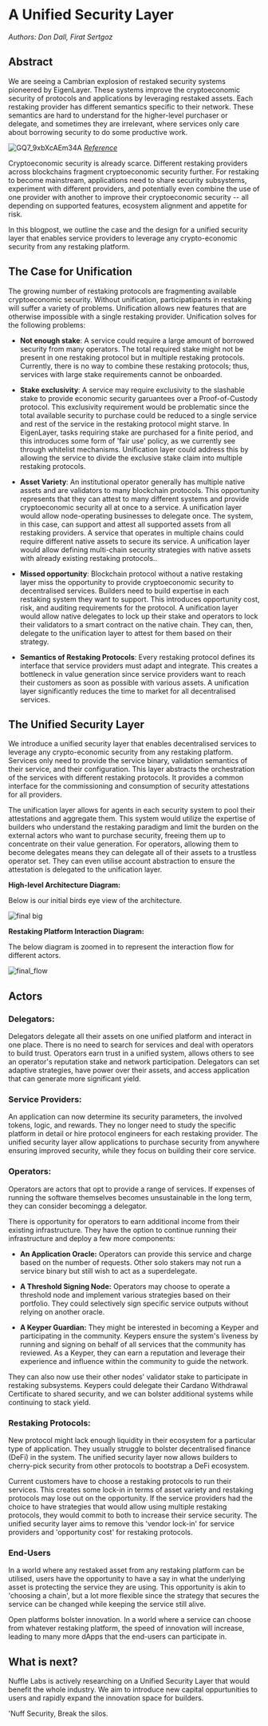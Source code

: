 

# A Unified Security Layer

*Authors: Don Dall, Firat Sertgoz*
## Abstract
We are seeing a Cambrian explosion of restaked security systems pioneered by EigenLayer. These systems improve the cryptoeconomic security of protocols and applications by leveraging restaked assets. Each restaking provider has different semantics specific to their network. These semantics are hard to understand for the higher-level purchaser or delegate, and sometimes they are irrelevant, where services only care about borrowing security to do some productive work. 

![GQ7_9xbXcAEm34A](https://hackmd.io/_uploads/rklNfFY8A.jpg)
*[Reference](https://x.com/gauntlet_xyz/status/1805662991708213452/photo/1)*

Cryptoeconomic security is already scarce. Different restaking providers across blockchains fragment cryptoeconomic security further. For restaking to become mainstream, applications need to share security subsystems, experiment with different providers, and potentially even combine the use of one provider with another to improve their cryptoeconomic security -- all depending on supported features, ecosystem alignment and appetite for risk.

In this blogpost, we outline the case and the design for a unified security layer that enables service providers to leverage any crypto-economic security from any restaking platform.

## The Case for Unification

The growing number of restaking protocols are fragmenting available cryptoeconomic security. Without unification,
participatipants in restaking will suffer a variety of problems. Unification allows new features that are otherwise impossible with a single restaking provider. Unification solves for the following problems: 

- **Not enough stake**: A service could require a large amount of borrowed security from many operators. The total required stake might not be present in one restaking protocol but in multiple restaking protocols. Currently, there is no way to combine these restaking protocols; thus, services with large stake requirements cannot be onboarded.

- **Stake exclusivity**: A service may require exclusivity to the slashable stake to provide economic security garuantees over a Proof-of-Custody protocol. This exclusivity requirement would be problematic since the total available security to purchase could be reduced to a single service and rest of the service in the restaking protocol might starve.  In EigenLayer, tasks requiring stake are purchased for a finite period, and this introduces some form of 'fair use' policy, as we currently see through whitelist mechanisms. Unification layer could address this by allowing the service to divide the exclusive stake claim into multiple restaking protocols.

- **Asset Variety**: An institutional operator generally has multiple native assets and are validators to many blockchain protocols. This opportunity represents that they can attest to many different systems and provide cryptoeconomic security all at once to a service. A unification layer would allow node-operating businesses to delegate once. The system, in this case, can support and attest all supported assets from all restaking providers. A service that operates in multiple chains could require different native assets to secure its service. A unification layer would allow defining multi-chain security strategies with native assets with already existing restaking protocols..

- **Missed opportunity**: Blockchain protocol without a native restaking layer miss the opportunity to provide cryptoeconomic security to decentralised services. Builders need to build expertise in each restaking system they want to support. This introduces opportunity cost, risk, and auditing requirements for the protocol. A unification layer would allow native delegates to lock up their stake and operators to lock their validators to a smart contract on the native chain. They can, then, delegate to the unification layer to attest for them based on their strategy. 

- **Semantics of Restaking Protocols**: Every restaking protocol defines its interface that service providers must adapt and integrate. This creates a bottleneck in value generation since service providers want to reach their customers as soon as possible with various assets. A unification layer significantly reduces the time to market for all decentralised services. 

## The Unified Security Layer
We introduce a unified security layer that enables decentralised services to leverage any crypto-economic security from any restaking platform. Services only need to provide the service binary, validation semantics of their service, and their configuration. This layer abstracts the orchestration of the services with different restaking protocols. It provides a common interface for the commissioning and consumption of security attestations for all providers. 

The unification layer allows for agents in each security system to pool their attestations and aggregate them. This system would utilize the expertise of builders who understand the restaking paradigm and limit the burden on the external actors who want to purchase security, freeing them up to concentrate on their value generation. For operators, allowing them to become delegates means they can delegate all of their assets to a trustless operator set. They can even utilise account abstraction to ensure the attestation is delegated to the unification layer.

**High-level Architecture Diagram:**

Below is our initial birds eye view of the architecture.

![final big](https://hackmd.io/_uploads/BJMezZ38R.png)

**Restaking Platform Interaction Diagram:**

The below diagram is zoomed in to represent the interaction flow for different actors.

![final_flow](https://hackmd.io/_uploads/BylGz-hIR.png)

## Actors

### Delegators:

Delegators delegate all their assets on one unified platform and interact in one place. There is no need to search for services and deal with operators to build trust. Operators earn trust in a unified system, allows others to see an operator's reputation stake and network participation. Delegators can set adaptive strategies, have power over their assets, and access application that can generate more significant yield. 

### Service Providers:

An application can now determine its security parameters, the involved tokens, logic, and rewards. They no longer need to study the specific platform in detail or hire protocol engineers for each restaking provider. The unified security layer allow applications to purchase security from anywhere ensuring improved security, while they focus on building their core service. 

### Operators:

Operators are actors that opt to provide a range of services. If expenses of running the software themselves becomes unsustainable in the long term, they can consider becomingg a delegator. 

There is opportunity for operators to earn additional income from their existing infrastructure. They have the option to continue running their infrastructure and deploy a few more components: 

- **An Application Oracle:** Operators can provide this service and charge based on the number of requests. Other solo stakers may not run a service binary but still wish to act as a superdelegate.

- **A Threshold Signing Node:** Operators may choose to operate a threshold node and implement various strategies based on their portfolio. They could selectively sign specific service outputs without relying on another oracle.

- **A Keyper Guardian:** They might be interested in becoming a Keyper and participating in the community. Keypers ensure the system's liveness by running and signing on behalf of all services that the community has reviewed. As a Keyper, they can earn a reputation and leverage their experience and influence within the community to guide the network.

They can also now use their other nodes' validator stake to participate in restaking subsystems. Keypers could delegate their Cardano Withdrawal Certificate to shared security, and we can bolster additional systems while continuing to stack yield. 

### Restaking Protocols:

New protocol might lack enough liquidity in their ecosystem for a particular type of application. They usually struggle to bolster decentralised finance (DeFi) in the system. The unified security layer now allows builders to cherry-pick security from other protocols to bootstrap a DeFi ecosystem. 

Current customers have to choose a restaking protocols to run their services. This creates some lock-in in terms of asset variety and restaking protocols may lose out on the opportunity. If the service providers had the choice to have strategies that would allow using multiple restaking protocols, they would commit to both to increase their service security. The unified security layer aims to remove this 'vendor lock-in' for service providers and 'opportunity cost' for restaking protocols.

### End-Users

In a world where any restaked asset from any restaking platform can be utilised, users have the opportunity to have a say in what the underlying asset is protecting the service they are using. This opportunity is akin to 'choosing a chain', but a lot more flexible since the strategy that secures the service can be changed while keeping the service still alive.

Open platforms bolster innovation. In a world where a service can choose from whatever restaking platform, the speed of innovation will increase, leading to many more dApps that the end-users can participate in. 

## What is next?

Nuffle Labs is actively researching on a Unified Security Layer that would benefit the whole industry. We aim to introduce new capital oppurtunities to users and rapidly expand the innovation space for builders. 

'Nuff Security,  Break the silos.
